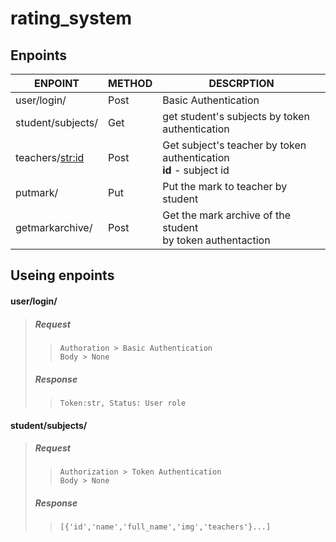 # rating_system

## Enpoints

| ENPOINT | METHOD | DESCRPTION |
|---------|--------|------------|
| user/login/ | Post | Basic Authentication |
| student/subjects/ | Get | get student's subjects by token authentication |
| teachers/<str:id> | Post | Get subject's teacher by token authentication<br/>**id** - subject id |
| putmark/ | Put | Put the mark to teacher by student |
| getmarkarchive/ | Post | Get the mark archive of the student<br/>by token authentaction|


## Useing enpoints

#### user/login/
> ##### Request
>> `Authoration > Basic Authentication` <br/>`Body > None`
> ##### Response
>> `Token:str, Status: User role`

#### student/subjects/
> ##### Request
>> `Authorization > Token Authentication` <br/> `Body > None`
> ##### Response
>> `[{'id','name','full_name','img','teachers'}...]`